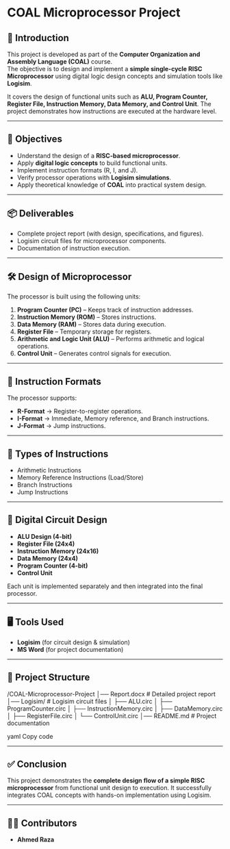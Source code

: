 # COAL Microprocessor Project  

## 📖 Introduction  
This project is developed as part of the **Computer Organization and Assembly Language (COAL)** course.  
The objective is to design and implement a **simple single-cycle RISC Microprocessor** using digital logic design concepts and simulation tools like **Logisim**.  

It covers the design of functional units such as **ALU, Program Counter, Register File, Instruction Memory, Data Memory, and Control Unit**. The project demonstrates how instructions are executed at the hardware level.  

---

## 🎯 Objectives  
- Understand the design of a **RISC-based microprocessor**.  
- Apply **digital logic concepts** to build functional units.  
- Implement instruction formats (R, I, and J).  
- Verify processor operations with **Logisim simulations**.  
- Apply theoretical knowledge of **COAL** into practical system design.  

---

## 📦 Deliverables  
- Complete project report (with design, specifications, and figures).  
- Logisim circuit files for microprocessor components.  
- Documentation of instruction execution.  

---

## 🛠️ Design of Microprocessor  
The processor is built using the following units:  

1. **Program Counter (PC)** – Keeps track of instruction addresses.  
2. **Instruction Memory (ROM)** – Stores instructions.  
3. **Data Memory (RAM)** – Stores data during execution.  
4. **Register File** – Temporary storage for registers.  
5. **Arithmetic and Logic Unit (ALU)** – Performs arithmetic and logical operations.  
6. **Control Unit** – Generates control signals for execution.  

---

## 🧩 Instruction Formats  
The processor supports:  

- **R-Format** → Register-to-register operations.  
- **I-Format** → Immediate, Memory reference, and Branch instructions.  
- **J-Format** → Jump instructions.  

---

## 📑 Types of Instructions  
- Arithmetic Instructions  
- Memory Reference Instructions (Load/Store)  
- Branch Instructions  
- Jump Instructions  

---

## 🔧 Digital Circuit Design  
- **ALU Design (4-bit)**  
- **Register File (24x4)**  
- **Instruction Memory (24x16)**  
- **Data Memory (24x4)**  
- **Program Counter (4-bit)**  
- **Control Unit**  

Each unit is implemented separately and then integrated into the final processor.  

---

## 🖥️ Tools Used  
- **Logisim** (for circuit design & simulation)  
- **MS Word** (for project documentation)  

---

## 📂 Project Structure  
/COAL-Microprocessor-Project
│── Report.docx # Detailed project report
│── Logisim/ # Logisim circuit files
│ ├── ALU.circ
│ ├── ProgramCounter.circ
│ ├── InstructionMemory.circ
│ ├── DataMemory.circ
│ ├── RegisterFile.circ
│ └── ControlUnit.circ
│── README.md # Project documentation

yaml
Copy code

---

## ✅ Conclusion  
This project demonstrates the **complete design flow of a simple RISC microprocessor** from functional unit design to execution. It successfully integrates COAL concepts with hands-on implementation using Logisim.  

---

## 👨‍💻 Contributors  
- **Ahmed Raza**  

